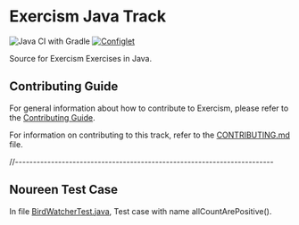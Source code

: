 # Exercism Java Track

![Java CI with Gradle](https://github.com/exercism/java/workflows/Java%20CI%20with%20Gradle/badge.svg)
[![Configlet](https://github.com/exercism/java/actions/workflows/configlet.yml/badge.svg)](https://github.com/exercism/java/actions/workflows/configlet.yml)

Source for Exercism Exercises in Java.

## Contributing Guide

For general information about how to contribute to Exercism, please refer to the [Contributing Guide](https://exercism.org/contributing).

For information on contributing to this track, refer to the [CONTRIBUTING.md](https://github.com/exercism/java/blob/main/CONTRIBUTING.md) file.


//------------------------------------------------------------------------

## Noureen Test Case

In file [BirdWatcherTest.java](https://github.com/karissa-kaal/proj-hnr-Unit-ExercismTest/blob/main/exercises/concept/bird-watcher/src/test/java/BirdWatcherTest.java), Test case with name allCountArePositive().
